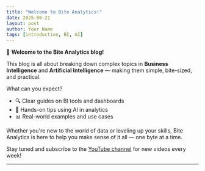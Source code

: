 ```yaml
---
title: "Welcome to Bite Analytics!"
date: 2025-06-21
layout: post
author: Your Name
tags: [introduction, BI, AI]
---
```


🚀 **Welcome to the Bite Analytics blog!**

This blog is all about breaking down complex topics in **Business Intelligence** and **Artificial Intelligence** — making them simple, bite-sized, and practical.

What can you expect?
- 🔍 Clear guides on BI tools and dashboards
- 🤖 Hands-on tips using AI in analytics
- 📊 Real-world examples and use cases

Whether you're new to the world of data or leveling up your skills, Bite Analytics is here to help you make sense of it all — one byte at a time.

Stay tuned and subscribe to the [YouTube channel](https://youtube.com/@YourChannelHere) for new videos every week!

---
